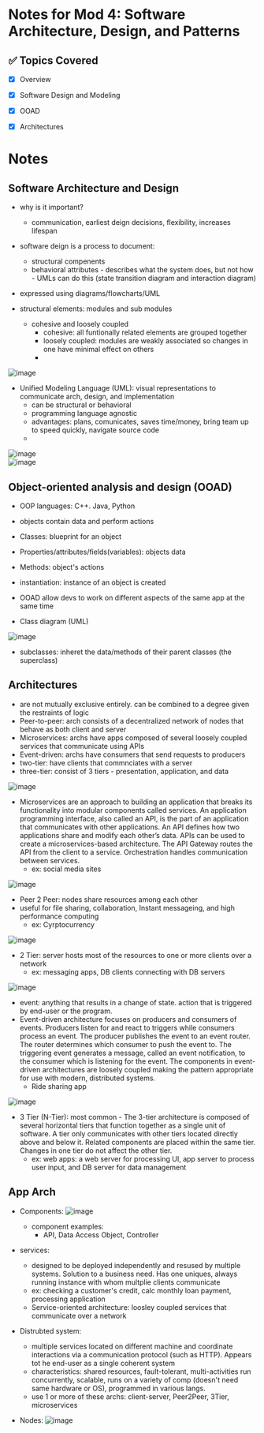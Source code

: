 # Notes for Mod 4: Software Architecture, Design, and Patterns

## ✅ Topics Covered
- [x] Overview
- [x] Software Design and Modeling
- [x] OOAD
- [x] Architectures




# Notes

## Software Architecture and Design

- why is it important?
    - communication, earliest deign decisions, flexibility, increases lifespan
 
- software deign is a process to document:
    - structural compenents
    - behavioral attributes - describes what the system does, but not how - UMLs can do this (state transition diagram and interaction diagram)
- expressed using diagrams/flowcharts/UML
- structural elements: modules and sub modules
    - cohesive and loosely coupled
        - cohesive: all funtionally related elements are grouped together
        - loosely coupled: modules are weakly associated so changes in one have minimal effect on others
        - 
![image](https://github.com/user-attachments/assets/f514bc50-0f4c-4a5d-a1e0-1fce9a733e39)

- Unified Modeling Language (UML): visual representations to communicate arch, design, and implementation
    - can be structural or behavioral
    - programming language agnostic
    - advantages: plans, comunicates, saves time/money, bring team up to speed quickly, navigate source code
    - 
![image](https://github.com/user-attachments/assets/30248a4f-c7b3-4763-aa45-b60683c269ad)  
![image](https://github.com/user-attachments/assets/cf8a6230-0860-43c1-949e-2e21730dd927)  

## Object-oriented analysis and design (OOAD)
- OOP languages: C++. Java, Python
- objects contain data and perform actions
- Classes: blueprint for an object
- Properties/attributes/fields(variables): objects data
- Methods: object's actions
- instantiation: instance of an object is created  

- OOAD allow devs to work on different aspects of the same app at the same time
- Class diagram (UML)

![image](https://github.com/user-attachments/assets/8126b239-51f8-409d-a49c-05ce349280de)  

- subclasses: inheret the data/methods of their parent classes (the superclass)

## Architectures
- are not mutually exclusive entirely. can be combined to a degree given the restraints of logic
- Peer-to-peer: arch consists of a decentralized network of nodes that behave as both client and server
- Microservices: archs have apps composed of several loosely coupled services that communicate using APIs
- Event-driven: archs have consumers that send requests to producers
- two-tier: have clients that commnciates with a server
- three-tier: consist of 3 tiers - presentation, application, and data  

![image](https://github.com/user-attachments/assets/277099c5-fb37-4818-a43b-f58844425b30)  

- Microservices are an approach to building an application that breaks its functionality into modular components called services. An application programming interface, also called an API, is the part of an application that communicates with other applications. An API defines how two applications share and modify each other’s data. APIs can be used to create a microservices-based architecture. The API Gateway routes the API from the client to a service. Orchestration handles communication between services.
    - ex: social media sites

![image](https://github.com/user-attachments/assets/c2688cab-cb33-417a-8100-d32219cec200)  

- Peer 2 Peer: nodes share resources among each other
- useful for file sharing, collaboration, Instant messageing, and high performance computing
    - ex: Cyrptocurrency

![image](https://github.com/user-attachments/assets/4fdeabee-45e9-4f19-9988-05ae67101326)

- 2 Tier: server hosts most of the resources to one or more clients over a network
    - ex: messaging apps, DB clients connecting with DB servers

![image](https://github.com/user-attachments/assets/b3ddaa03-dbb3-4c2c-a58f-fe5f1db2763e)  

- event: anything that results in a change of state. action that is triggered by end-user or the program.
- Event-driven architecture focuses on producers and consumers of events. Producers listen for and react to triggers while consumers process an event. The producer publishes the event to an event router. The router determines which consumer to push the event to. The triggering event generates a message, called an event notification, to the consumer which is listening for the event. The components in event-driven architectures are loosely coupled making the pattern appropriate for use with modern, distributed systems.
    - Ride sharing app

![image](https://github.com/user-attachments/assets/d354fec9-7d86-4ec4-93bf-607968018d97)  

- 3 Tier (N-Tier): most common - The 3-tier architecture is composed of several horizontal tiers that function together as a single unit of software. A tier only communicates with other tiers located directly above and below it. Related components are placed within the same tier. Changes in one tier do not affect the other tier.
    - ex: web apps: a web server for processing UI, app server to process user input, and DB server for data management
## App Arch

- Components:
![image](https://github.com/user-attachments/assets/b799057b-9f0c-44f4-8e18-fdd8e8623921)  

    - component examples:
        - API, Data Access Object, Controller  

- services:
    - designed to be deployed independently and resused by multiple systems. Solution to a business need. Has one uniques, always running instance with whom multplie clients communicate
    - ex: checking a customer's credit, calc monthly loan payment, processing application
    - Service-oriented architecture: loosley coupled services that communicate over a network  

- Distrubted system:
    - multiple services located on different machine and coordinate interactions via a communication protocol (such as HTTP). Appears tot he end-user as a single coherent system
    - characteristics: shared resources, fault-tolerant, multi-activities run concurrently, scalable, runs on a variety of comp (doesn't need same hardware or OS), programmed in various langs.
    - use 1 or more of these archs: client-server, Peer2Peer, 3Tier, microservices 

- Nodes:
![image](https://github.com/user-attachments/assets/e5ef1dfa-58b3-431b-bffe-cc2c2866bf78)  
